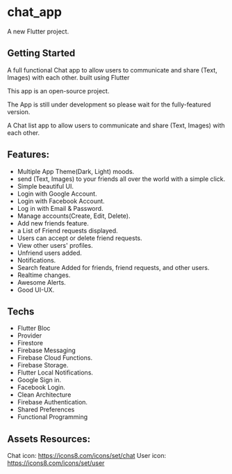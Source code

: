 # chat_app

A new Flutter project.

## Getting Started

A full functional Chat app to allow users to communicate and share (Text, Images) with each other. built using Flutter

This app is an open-source project.

The App is still under development so please wait for the fully-featured version.

A Chat list app to allow users to communicate and share (Text, Images) with each other.

## Features:
- Multiple App Theme(Dark, Light) moods.
- send (Text, Images) to your friends all over the world with a simple click.
- Simple beautiful UI.
- Login with Google Account.
- Login with Facebook Account.
- Log in with Email & Password.
- Manage accounts(Create, Edit, Delete).
- Add new friends feature.
- a List of Friend requests displayed.
- Users can accept or delete friend requests.
- View other users' profiles.
- Unfriend users added.
- Notifications.
- Search feature Added for friends, friend requests, and other users.
- Realtime changes.
- Awesome Alerts.
- Good UI-UX.

## Techs
- Flutter Bloc
- Provider
- Firestore
- Firebase Messaging
- Firebase Cloud Functions.
- Firebase Storage.
- Flutter Local Notifications.
- Google Sign in.
- Facebook Login.
- Clean Architecture 
- Firebase Authentication.
- Shared Preferences
- Functional Programming


## Assets Resources:

Chat icon: https://icons8.com/icons/set/chat
User icon: https://icons8.com/icons/set/user